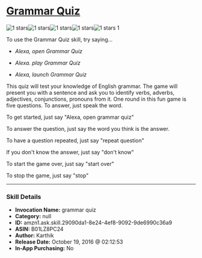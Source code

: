 # [Grammar Quiz](http://alexa.amazon.com/#skills/amzn1.ask.skill.29090da1-8e24-4ef8-9092-9de6990c36a9)
![1 stars](../../images/ic_star_black_18dp_1x.png)![1 stars](../../images/ic_star_border_black_18dp_1x.png)![1 stars](../../images/ic_star_border_black_18dp_1x.png)![1 stars](../../images/ic_star_border_black_18dp_1x.png)![1 stars](../../images/ic_star_border_black_18dp_1x.png) 1

To use the Grammar Quiz skill, try saying...

* *Alexa, open Grammar Quiz*

* *Alexa. play Grammar Quiz*

* *Alexa, launch Grammar Quiz*

This quiz will test your knowledge of English grammar. The game will present you with a sentence and ask you to identify verbs, adverbs, adjectives, conjunctions, pronouns from it. One round in this fun game is five questions. To answer, just speak the word.

To get started, just say "Alexa, open grammar quiz"

To answer the question, just say the word you think is the answer.

To have a question repeated, just say "repeat question"

If you don't know the answer, just say "don't know"

To start the game over, just say "start over"

To stop the game, just say "stop"

***

### Skill Details

* **Invocation Name:** grammar quiz
* **Category:** null
* **ID:** amzn1.ask.skill.29090da1-8e24-4ef8-9092-9de6990c36a9
* **ASIN:** B01LZ8PC24
* **Author:** Karthik
* **Release Date:** October 19, 2016 @ 02:12:53
* **In-App Purchasing:** No
